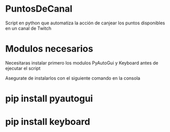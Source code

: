 # PuntosDeCanal

Script en python que automatiza la acción de canjear los puntos disponibles en un canal de Twitch

# Modulos necesarios

Necesitaras instalar primero los modulos PyAutoGui y Keyboard antes de ejecutar el script

Asegurate de instalarlos con el siguiente comando en la consola

# pip install pyautogui
# pip install keyboard
